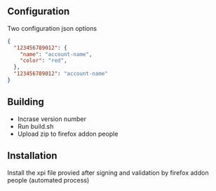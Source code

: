 
## Configuration
Two configuration json options
```json
{
  "123456789012": {
    "name": "account-name",
    "color": "red",
  },
  "123456789012": "account-name"
}
```

## Building
- Incrase version number
- Run build.sh
- Upload zip to firefox addon people

## Installation
Install the xpi file provied after signing and validation by firefox addon people (automated process)